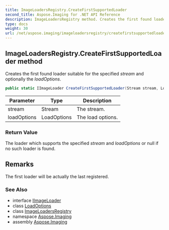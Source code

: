 ```yaml
---
title: ImageLoadersRegistry.CreateFirstSupportedLoader
second_title: Aspose.Imaging for .NET API Reference
description: ImageLoadersRegistry method. Creates the first found loader suitable for the specified stream and optionally the loadOptions
type: docs
weight: 30
url: /net/aspose.imaging/imageloadersregistry/createfirstsupportedloader/
---
```

## ImageLoadersRegistry.CreateFirstSupportedLoader method

Creates the first found loader suitable for the specified *stream* and optionally the *loadOptions*.

```csharp
public static IImageLoader CreateFirstSupportedLoader(Stream stream, LoadOptions loadOptions)
```

| Parameter | Type | Description |
| --- | --- | --- |
| stream | Stream | The stream. |
| loadOptions | LoadOptions | The load options. |

### Return Value

The loader which supports the specified *stream* and *loadOptions* or null if no such loader is found.

## Remarks

The first loader will be actually the last registered.

### See Also

* interface [IImageLoader](../../iimageloader/)
* class [LoadOptions](../../loadoptions/)
* class [ImageLoadersRegistry](../)
* namespace [Aspose.Imaging](../../imageloadersregistry/)
* assembly [Aspose.Imaging](../../../)



